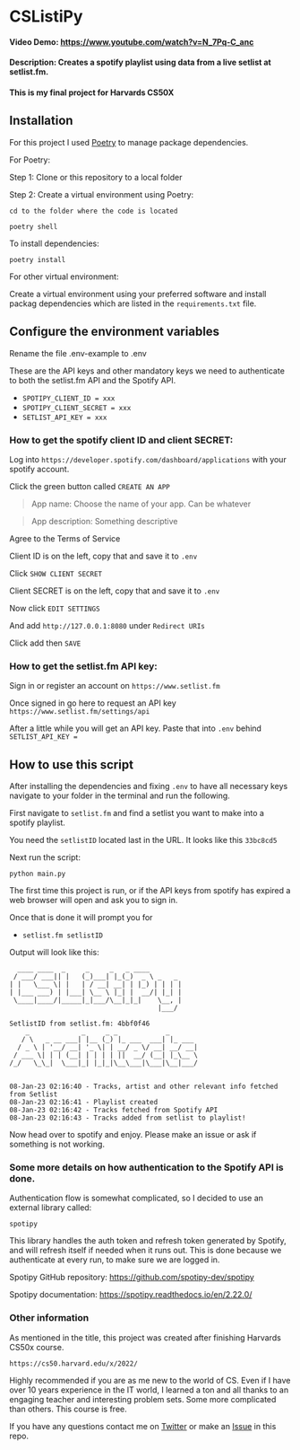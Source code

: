 # CSListiPy

#### Video Demo:  https://www.youtube.com/watch?v=N_7Pq-C_anc
#### Description: Creates a spotify playlist using data from a live setlist at setlist.fm. 
#### This is my final project for Harvards CS50X

## Installation
For this project I used [Poetry](https://python-poetry.org/) to manage package dependencies.

For Poetry:

Step 1:
Clone or  this repository to a local folder

Step 2:
Create a virtual environment using Poetry:


`cd to the folder where the code is located`
```
poetry shell
```
To install dependencies:
```
poetry install
```

For other virtual environment:

Create a virtual environment using your preferred software and install packag
dependencies which are listed in the `requirements.txt` file.

## Configure the environment variables

Rename the file .env-example to .env

These are the API keys and other mandatory keys we 
need to authenticate to both the setlist.fm API and the Spotify API.

- `SPOTIPY_CLIENT_ID = xxx`
- `SPOTIPY_CLIENT_SECRET = xxx`
- `SETLIST_API_KEY = xxx`


### How to get the spotify client ID and client SECRET:

Log into `https://developer.spotify.com/dashboard/applications` with your
spotify account.

Click the green button called `CREATE AN APP`

>App name: Choose the name of your app. Can be whatever

>App description: Something descriptive

Agree to the Terms of Service

Client ID is on the left, copy that and save it to `.env`

Click `SHOW CLIENT SECRET`

Client SECRET is on the left, copy that and save it to `.env`

Now click `EDIT SETTINGS`

And add `http://127.0.0.1:8080` under `Redirect URIs`

Click add then `SAVE`

### How to get the setlist.fm API key:

Sign in or register an account on `https://www.setlist.fm`

Once signed in go here to request an API key `https://www.setlist.fm/settings/api`

After a little while you will get an API key. Paste that into `.env`
behind `SETLIST_API_KEY = `


## How to use this script

After installing the dependencies and fixing `.env` to have all necessary keys 
navigate to your folder in the terminal and run the following.

First navigate to `setlist.fm` and find a setlist you want to make into a 
spotify playlist.

You need the `setlistID` located last in the URL. It looks like this `33bc8cd5`

Next run the script:

`python main.py`

The first time this project is run, or if the API keys from spotify has expired
a web browser will open and ask you to sign in.

Once that is done it will prompt you for
- `setlist.fm setlistID`

Output will look like this:

```
  ____ ____  _     _     _   _ ____
 / ___/ ___|| |   (_)___| |_(_)  _ \ _   _
| |   \___ \| |   | / __| __| | |_) | | | |
| |___ ___) | |___| \__ \ |_| |  __/| |_| |
 \____|____/|_____|_|___/\__|_|_|    \__, |
                                     |___/

SetlistID from setlist.fm: 4bbf0f46
    _             _     _ _            _
   / \   _ __ ___| |__ (_) |_ ___  ___| |_ ___
  / _ \ | '__/ __| '_ \| | __/ _ \/ __| __/ __|
 / ___ \| | | (__| | | | | ||  __/ (__| |_\__ \
/_/   \_\_|  \___|_| |_|_|\__\___|\___|\__|___/


08-Jan-23 02:16:40 - Tracks, artist and other relevant info fetched from Setlist
08-Jan-23 02:16:41 - Playlist created
08-Jan-23 02:16:42 - Tracks fetched from Spotify API
08-Jan-23 02:16:43 - Tracks added from setlist to playlist!
```

Now head over to spotify and enjoy. Please make an issue or ask if something is not working.

### Some more details on how authentication to the Spotify API is done.

Authentication flow is somewhat complicated, so I decided to use an
external library called:

`spotipy`

This library handles the auth token and refresh token generated by Spotify,
and will refresh itself if needed when it runs out. This is done because we authenticate at every run,
to make sure we are logged in.

Spotipy GitHub repository: https://github.com/spotipy-dev/spotipy

Spotipy documentation: https://spotipy.readthedocs.io/en/2.22.0/

### Other information

As mentioned in the title, this project was created after finishing Harvards
CS50x course.

`https://cs50.harvard.edu/x/2022/`

Highly recommended if you are as me new to the world of CS. Even if I have over 10 years
experience in the IT world, I learned a ton and all thanks to an engaging teacher 
and interesting problem sets. Some more complicated than others. This course is free.

If you have any questions contact me on [Twitter](https://twitter.com/andreaslofs) or 
make an [Issue](https://github.com/lofsgaard/CSListiPy/issues) in this repo.


